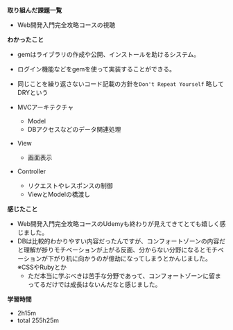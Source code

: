 **取り組んだ課題一覧**
* Web開発入門完全攻略コースの視聴

**わかったこと**
* gemはライブラリの作成や公開、インストールを助けるシステム。
* ログイン機能などをgemを使って実装することができる。

* 同じことを繰り返さないコード記載の方針を`Don't Repeat Yourself` 略してDRYという

* MVCアーキテクチャ
  * Model
  * DBアクセスなどのデータ関連処理
* View
  * 画面表示
* Controller
  * リクエストやレスポンスの制御
  * ViewとModelの橋渡し

**感じたこと**
* Web開発入門完全攻略コースのUdemyも終わりが見えてきてとても嬉しく感じました。
* DBは比較的わかりやすい内容だったんですが、コンフォートゾーンの内容だと理解が捗りモチベーションが上がる反面、分からない分野になるとモチベーションが下がり机に向かうのが億劫になってしまうとかんじました。※CSSやRubyとか
  * ただ本当に学ぶべきは苦手な分野であって、コンフォートゾーンに留まってるだけでは成長はないんだなと感じました。

**学習時間**
* 2h15m
 * total 255h25m
